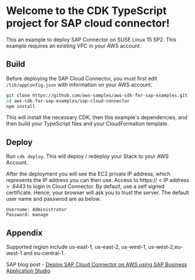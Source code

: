 # Welcome to the CDK TypeScript project for SAP cloud connector!

This an example to deploy SAP Connector on SUSE Linux 15 SP2. This example requires an existing VPC in your AWS account. 

## Build

Before deploying the SAP Cloud Connector, you must first edit `/lib/appConfig.json` with information on your AWS account.

```bash
git clone https://github.com/aws-samples/aws-cdk-for-sap-examples.git
cd aws-cdk-for-sap-examples/sap-cloud-connector
npm install
```
This will install the necessary CDK, then this example's dependencies, and then build your TypeScript files and your CloudFormation template.

## Deploy

Run `cdk deploy`. This will deploy / redeploy your Stack to your AWS Account.

After the deployment you will see the EC2 private IP address, which represents the IP address you can then use. Access to https:// < IP address > :8443 to login in Cloud Connector. By default, use a self signed certificate. Hence, your browser will ask you to trust the server. The default user name and passwrod are as below.

    Username: Administrator
    Password: manage

## Appendix 
Supported region include us-east-1, us-east-2, us-west-1, us-west-2,eu-west-1 and eu-central-1. 

SAP blog post - [Deploy SAP Cloud Connector on AWS using SAP Business Application Studio](https://blogs.sap.com/2020/11/13/deploy-sap-cloud-connector-on-aws-using-sap-business-application-studio/)
